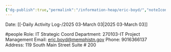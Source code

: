 ```yaml
---
{"dg-publish":true,"permalink":"/information-heap/eric-boyd/","noteIcon":"","created":"2025-07-07T14:23:45.393-05:00"}
---
```


Date: [[-Daily Activity Log-/2025 03-March 03\|2025 03-March 03]]

#people 
Role: IT Strategic Coord
Department: 270103-IT Project Management
Email: eric.boyd@memphistn.gov
Phone: 9016366137
Address: 119 South Main Street Suite # 200
